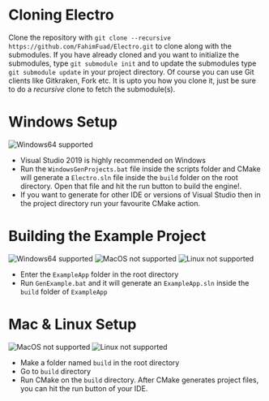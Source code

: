 # Cloning Electro

Clone the repository with `git clone --recursive https://github.com/FahimFuad/Electro.git` to clone along with the submodules. If you have already cloned and you want to initialize the submodules, type `git submodule init` and to update the submodules type `git submodule update` in your project directory. Of course you can use Git clients like Gitkraken, Fork etc. It is upto you how you clone it, just be sure to do a *recursive* clone to fetch the submodule(s).

# Windows Setup

![Windows64 supported](https://img.shields.io/badge/Windows64-Supported-green.svg)

- Visual Studio 2019 is highly recommended on Windows
- Run the `WindowsGenProjects.bat` file inside the scripts folder and CMake will generate a `Electro.sln` file inside the `build` folder on the root directory. Open that file and hit the run button to build the engine!.
- If you want to generate for other IDE or versions of Visual Studio then in the project directory run your favourite CMake action.

# Building the Example Project

![Windows64 supported](https://img.shields.io/badge/Windows64-Supported-green.svg)
![MacOS not supported](https://img.shields.io/badge/MacOS-NotSupported-red.svg)
![Linux not supported](https://img.shields.io/badge/Linux-NotSupported-red.svg)

- Enter the `ExampleApp` folder in the root directory
- Run `GenExample.bat` and it will generate an `ExampleApp.sln` inside the `build` folder of `ExampleApp`

# Mac & Linux Setup

![MacOS not supported](https://img.shields.io/badge/MacOS-NotSupported-red.svg)
![Linux not supported](https://img.shields.io/badge/Linux-NotSupported-red.svg)

- Make a folder named `build` in the root directory
- Go to `build` directory
- Run CMake on the `build` directory. After CMake generates project files, you can hit the run button of your IDE.
